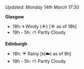 *Updated: Monday 14th March 17:30*

**Glasgow**

* 18h: :cyclone: Windy (:sunny:) [:sunny: as of 18h]
* 19h - 5h: :partly_sunny: Partly Cloudy

**Edinburgh**

* 18h: :umbrella: Rainy [:cyclone:(:cloud:) as of 8h]
* 19h - 5h: :partly_sunny: Partly Cloudy
